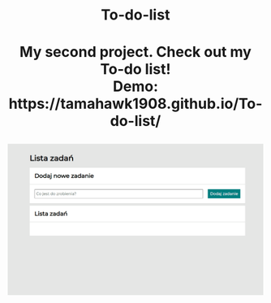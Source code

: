 <h1 align="center">To-do-list<h1>

<div align="center">My second project. Check out my To-do list!<br>
Demo:<br>
https://tamahawk1908.github.io/To-do-list/
</div>
<div align="center">

![Screenshot](https://github.com/tamahawk1908/To-do-list/blob/e004c2af6dd8f4b79dabca10c2cb3b003272629e/images/AnimationToDoList2.gif)

</div>
